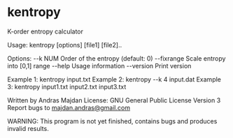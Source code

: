 kentropy
========

K-order entropy calculator

Usage: kentropy [options] [file1] [file2]..

Options:
--k NUM    Order of the entropy (default: 0)
--fixrange Scale entropy into [0,1] range
--help     Usage information
--version  Print version

Example 1: kentropy input.txt
Example 2: kentropy --k 4 input.dat
Example 3: kentropy input1.txt input2.txt input3.txt

Written by Andras Majdan
License: GNU General Public License Version 3
Report bugs to <majdan.andras@gmail.com>

WARNING:
This program is not yet finished, contains bugs and produces invalid results.
